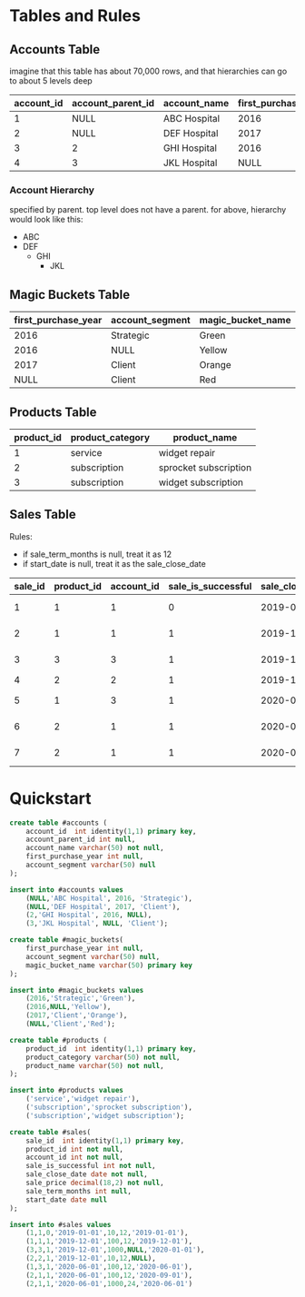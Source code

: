 # Tables and Rules 

## Accounts Table 

imagine that this table has about 70,000 rows, and that hierarchies can go to about 5 levels deep

| account_id | account_parent_id | account_name | first_purchase_year | account_segment |
|------------|-------------------|--------------|---------------------|-----------------|
| 1          | NULL              | ABC Hospital | 2016                | Strategic       |
| 2          | NULL              | DEF Hospital | 2017                | Client          |
| 3          | 2                 | GHI Hospital | 2016                | NULL            |
| 4          | 3                 | JKL Hospital | NULL                | Client          |

### Account Hierarchy

specified by parent. top level does not have a parent. for above, hierarchy would look like this:
* ABC
* DEF
  * GHI
    * JKL

## Magic Buckets Table

| first_purchase_year | account_segment | magic_bucket_name |
|---------------------|-----------------|-------------------|
| 2016                | Strategic       | Green             |
| 2016                | NULL            | Yellow            |
| 2017                | Client          | Orange            |
| NULL                | Client          | Red               |

## Products Table 

| product_id | product_category |      product_name     |
|------------|------------------|-----------------------|
| 1          | service          | widget repair         |
| 2          | subscription     | sprocket subscription |
| 3          | subscription     | widget subscription   |

## Sales Table

Rules: 
* if sale_term_months is null, treat it as 12
* if start_date is null, treat it as the sale_close_date

| sale_id | product_id | account_id | sale_is_successful | sale_close_date | sale_price | sale_term_months | start_date |
|---------|------------|------------|--------------------|-----------------|------------|------------------|------------|
| 1       | 1          | 1          | 0                  | 2019-01-01      | 10         | 12               | 2019-01-01 |
| 2       | 1          | 1          | 1                  | 2019-12-01      | 100        | 12               | 2019-12-01 |
| 3       | 3          | 3          | 1                  | 2019-12-01      | 1000       | NULL             | 2020-01-01 |
| 4       | 2          | 2          | 1                  | 2019-12-01      | 10         | 12               | NULL       |
| 5       | 1          | 3          | 1                  | 2020-06-01      | 100        | 12               | 2020-06-01 |
| 6       | 2          | 1          | 1                  | 2020-06-01      | 100        | 12               | 2020-09-01 |
| 7       | 2          | 1          | 1                  | 2020-06-01      | 1000       | 24               | 2020-06-01 |


# Quickstart

```sql
create table #accounts (
    account_id  int identity(1,1) primary key,
    account_parent_id int null,
    account_name varchar(50) not null,
    first_purchase_year int null,
    account_segment varchar(50) null
);

insert into #accounts values
    (NULL,'ABC Hospital', 2016, 'Strategic'),
    (NULL,'DEF Hospital', 2017, 'Client'),
    (2,'GHI Hospital', 2016, NULL),
    (3,'JKL Hospital', NULL, 'Client');

create table #magic_buckets( 
    first_purchase_year int null,
    account_segment varchar(50) null,
    magic_bucket_name varchar(50) primary key
);

insert into #magic_buckets values
    (2016,'Strategic','Green'),
    (2016,NULL,'Yellow'),
    (2017,'Client','Orange'),
    (NULL,'Client','Red');

create table #products (
    product_id  int identity(1,1) primary key,
    product_category varchar(50) not null,   
    product_name varchar(50) not null,
);

insert into #products values
    ('service','widget repair'),
    ('subscription','sprocket subscription'),
    ('subscription','widget subscription');

create table #sales(
    sale_id  int identity(1,1) primary key,
    product_id int not null,
    account_id int not null,
    sale_is_successful int not null,
    sale_close_date date not null,
    sale_price decimal(18,2) not null,
    sale_term_months int null,
    start_date date null
);

insert into #sales values
    (1,1,0,'2019-01-01',10,12,'2019-01-01'),
    (1,1,1,'2019-12-01',100,12,'2019-12-01'),
    (3,3,1,'2019-12-01',1000,NULL,'2020-01-01'),
    (2,2,1,'2019-12-01',10,12,NULL),
    (1,3,1,'2020-06-01',100,12,'2020-06-01'),
    (2,1,1,'2020-06-01',100,12,'2020-09-01'),
    (2,1,1,'2020-06-01',1000,24,'2020-06-01')
```